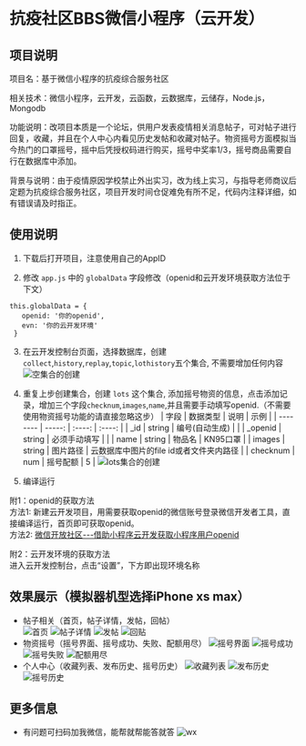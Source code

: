 # 抗疫社区BBS微信小程序（云开发）
## 项目说明  
项目名：基于微信小程序的抗疫综合服务社区  

相关技术：微信小程序，云开发，云函数，云数据库，云储存，Node.js，Mongodb 

功能说明：改项目本质是一个论坛，供用户发表疫情相关消息帖子，可对帖子进行回复，收藏，并且在个人中心内看见历史发帖和收藏对帖子。物资摇号方面模拟当今热门的口罩摇号，摇中后凭授权码进行购买，摇号中奖率1/3，摇号商品需要自行在数据库中添加。  

背景与说明：由于疫情原因学校禁止外出实习，改为线上实习，与指导老师商议后定题为抗疫综合服务社区，项目开发时间仓促难免有所不足，代码内注释详细，如有错误请及时指正。


## 使用说明
1. 下载后打开项目，注意使用自己的AppID

2. 修改 `app.js` 中的 `globalData` 字段修改（openid和云开发环境获取方法位于下文）
  ```
  this.globalData = {
     openid: '你的openid',
     evn: '你的云开发环境'
   }
  ```

3. 在云开发控制台页面，选择数据库，创建 `collect`,`history`,`replay`,`topic`,`lothistory`五个集合, 不需要增加任何内容
   ![空集合的创建](/pic/empty.png)

4. 重复上步创建集合，创建 `lots` 这个集合, 添加摇号物资的信息，点击添加记录，增加三个字段`checknum`,`images`,`name`,并且需要手动填写openid.（不需要使用物资摇号功能的请直接忽略这步）
    | 字段        | 数据类型    |  说明  |  示例  |
    | --------   | -----:   | :----: | :----: |
    | _id        | string      |   编号(自动生成)    |       |
    | _openid        | string      |    必须手动填写   |       |
    | name        | string      |   物品名    |   KN95口罩    |
    | images        | string      |   图片路径    |   云数据库中图片的file id或者文件夹内路径    |
    | checknum        | num      |   摇号配额    |   5    |
  ![lots集合的创建](/pic/lots.png)

5. 编译运行

附1：openid的获取方法  
方法1: 新建云开发项目，用需要获取openid的微信账号登录微信开发者工具，直接编译运行，首页即可获取openid。  
方法2: [微信开放社区---借助小程序云开发获取小程序用户openid](https://developers.weixin.qq.com/community/develop/doc/000e085b1786d0c0f677f5c9851004)  

附2：云开发环境的获取方法   
进入云开发控制台，点击“设置”，下方即出现环境名称

## 效果展示（模拟器机型选择iPhone xs max）

- 帖子相关（首页，帖子详情，发帖，回帖）  
![首页](/pic/home.png)
![帖子详情](/pic/detail.png)
![发帖](/pic/input.png)
![回贴](/pic/replay.png)
- 物资摇号（摇号界面、摇号成功、失败、配额用尽）
![摇号界面](/pic/lotspage.png)
![摇号成功](/pic/lotsuccess.png)
![摇号失败](/pic/lotfail.png)
![配额用尽](/pic/lotempty.png)
- 个人中心（收藏列表、发布历史、摇号历史）
![收藏列表](/pic/collect.png)
![发布历史](/pic/inputhistory.png)
![摇号历史](/pic/lothistory.png)

## 更多信息
- 有问题可扫码加我微信，能帮就帮能答就答
![wx](/pic/wx.jpeg)